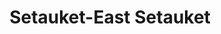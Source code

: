 ---
title: Setauket-East Setauket
url: /setauket-east-setauket/
latitude: 40.938
longitude: -73.109
---